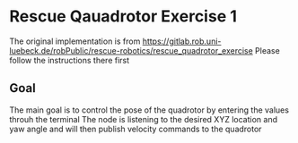 # Rescue Qauadrotor Exercise 1

The original implementation is from https://gitlab.rob.uni-luebeck.de/robPublic/rescue-robotics/rescue_quadrotor_exercise
Please follow the instructions there first 

## Goal
The main goal is to control the pose of the quadrotor by entering the values throuh the terminal
The node is listening to the desired XYZ location and yaw angle and will then publish velocity commands to the quadrotor

